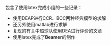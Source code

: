 包含了使用latex完成小组的一些记录：
- 使用DEAP进行CCR、BCC两种经典模型的求解
- 还另外使用matlab进行求解
- 复现的有关中超球队使用DEA进行评价的文章
- 使用latex完成了**Beamer**的制作
